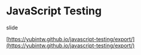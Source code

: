 # JavaScript Testing

slide

[https://yubintw.github.io/javascript-testing/export/](https://yubintw.github.io/javascript-testing/export/)